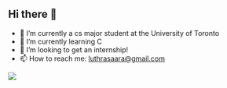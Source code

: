 ## Hi there 👋

<!--
**luthrasaara/luthrasaara** is a ✨ _special_ ✨ repository because its `README.md` (this file) appears on your GitHub profile.

Here are some ideas to get you started:

- 🔭 I’m currently a cs major student at the University of Toronto
- 🌱 I’m currently learning C
- 👯 I’m looking to get an internship!
- 🤔 I’m looking for help with ...
- 💬 Ask me about ...
- 📫 How to reach me: luthrasaara@gmail.com
- 😄 Pronouns: ...
- ⚡ Fun fact: ...
-->

- 🔭 I’m currently a cs major student at the University of Toronto
- 🌱 I’m currently learning C
- 👯 I’m looking to get an internship!
- 📫 How to reach me: luthrasaara@gmail.com
  




![](https://leetcard.jacoblin.cool/luthrasaara?cache=0)
